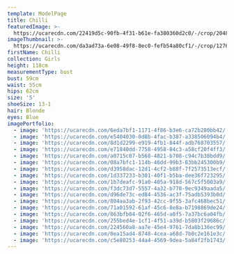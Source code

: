 ```yaml
---
template: ModelPage
title: Chilli
featuredImage: >-
  https://ucarecdn.com/22419d5c-90fb-4f31-b61e-fa380360d2c0/-/crop/2048x792/0,0/-/preview/
imageThumbnail: >-
  https://ucarecdn.com/da3ad73a-6e08-49f8-8ec0-fefb54a80cf1/-/crop/1276x1829/190,123/-/preview/
firstName: Chilli
collection: Girls
height: 118cm
measurementType: bust
bust: 59cm
waist: 55cm
hips: 62cm
size: '5'
shoeSize: 13-1
hair: Blonde
eyes: Blue
imagePortfolio:
  - image: 'https://ucarecdn.com/6eda7bf1-1171-4f86-b3e6-ca72b280bb42/'
  - image: 'https://ucarecdn.com/e5404030-0d8b-4fac-b387-a338506094b4/'
  - image: 'https://ucarecdn.com/8d1d2299-e919-4fb1-844f-adb768703557/'
  - image: 'https://ucarecdn.com/e71840dd-7758-4958-84c3-a58cf20f4ff3/'
  - image: 'https://ucarecdn.com/a0715c07-b568-4821-b708-c94c7b38bdd9/'
  - image: 'https://ucarecdn.com/08a7bfc1-114b-46dd-99b3-83bb245300b9/'
  - image: 'https://ucarecdn.com/d3958dac-12d1-4cf2-b88f-7f2573513ecf/'
  - image: 'https://ucarecdn.com/1d337233-b301-40f1-b5ba-dee36f723295/'
  - image: 'https://ucarecdn.com/1b7deafc-91a0-405a-918d-567c5f5003a9/'
  - image: 'https://ucarecdn.com/f3dc73d7-5557-4a32-b778-9ec9349aada5/'
  - image: 'https://ucarecdn.com/d96de73c-ed84-4536-ac3f-75adb5393b0d/'
  - image: 'https://ucarecdn.com/804aa3ab-2f93-42cc-9f55-3afc468bec51/'
  - image: 'https://ucarecdn.com/71a01592-61af-45c6-8e8a-b7198869de24/'
  - image: 'https://ucarecdn.com/863bfb04-02f6-465d-a0f5-7a37bc6a04fb/'
  - image: 'https://ucarecdn.com/255bed4e-1cf1-4f51-a39d-b5803f29686c/'
  - image: 'https://ucarecdn.com/224560a8-aa7e-45e4-9761-7da8b136ec99/'
  - image: 'https://ucarecdn.com/0ea15ad4-8748-4cea-a68d-7b0c2e161e3c/'
  - image: 'https://ucarecdn.com/c5e80253-44a4-4569-9dea-5a84f2fb1743/'
---
```


